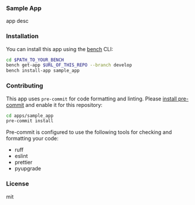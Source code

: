 ### Sample App

app desc

### Installation

You can install this app using the [bench](https://github.com/frappe/bench) CLI:

```bash
cd $PATH_TO_YOUR_BENCH
bench get-app $URL_OF_THIS_REPO --branch develop
bench install-app sample_app
```

### Contributing

This app uses `pre-commit` for code formatting and linting. Please [install pre-commit](https://pre-commit.com/#installation) and enable it for this repository:

```bash
cd apps/sample_app
pre-commit install
```

Pre-commit is configured to use the following tools for checking and formatting your code:

- ruff
- eslint
- prettier
- pyupgrade

### License

mit
